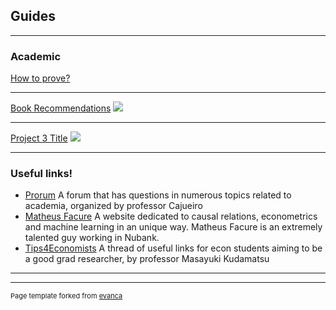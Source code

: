 ## Guides

---

### Academic

[How to prove?](/proving.md)

---
[Book Recommendations](/pdf/sample_presentation.pdf)
<img src="images/dummy_thumbnail.jpg?raw=true"/>

---
[Project 3 Title](http://example.com/)
<img src="images/dummy_thumbnail.jpg?raw=true"/>

---

### Useful links!

- [Prorum](https://prorum.com) A forum that has questions in numerous topics related to academia, organized by professor Cajueiro
- [Matheus Facure](https://matheusfacure.github.io) A website dedicated to causal relations, econometrics and machine learning in an unique way. Matheus Facure is an extremely talented guy working in Nubank.
- [Tips4Economists](https://sites.google.com/site/mkudamatsu/tips4economists) A thread of useful links for econ students aiming to be a good grad researcher, by professor Masayuki Kudamatsu

---




---
<p style="font-size:11px">Page template forked from <a href="https://github.com/evanca/quick-portfolio">evanca</a></p>
<!-- Remove above link if you don't want to attibute -->
